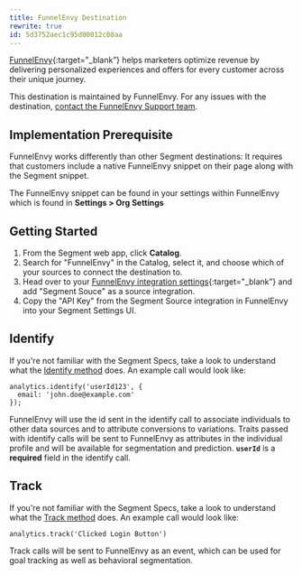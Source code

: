 ```yaml
---
title: FunnelEnvy Destination
rewrite: true
id: 5d3752aec1c95d00012c80aa
---
```

[FunnelEnvy](https://www.funnelenvy.com/?utm_source=segmentio&utm_medium=docs&utm_campaign=partners){:target="_blank”} helps marketers optimize revenue by delivering personalized experiences and offers for every customer across their unique journey.

This destination is maintained by FunnelEnvy. For any issues with the destination, [contact the FunnelEnvy Support team](mailto:support@funnelenvy.com).

## Implementation Prerequisite

FunnelEnvy works differently than other Segment destinations: It requires that customers include a native FunnelEnvy snippet on their page along with the Segment snippet.

The FunnelEnvy snippet can be found in your settings within FunnelEnvy which is found in **Settings > Org Settings**


## Getting Started



1. From the Segment web app, click **Catalog**.
2. Search for "FunnelEnvy" in the Catalog, select it, and choose which of your sources to connect the destination to.
3. Head over to your [FunnelEnvy integration settings](https://backstage.funnelenvy.com/#/integrationsNew){:target="_blank”} and add "Segment Souce" as a source integration.
4. Copy the "API Key" from the Segment Source integration in FunnelEnvy into your Segment Settings UI.


## Identify

If you're not familiar with the Segment Specs, take a look to understand what the [Identify method](/docs/connections/spec/identify/) does. An example call would look like:

```
analytics.identify('userId123', {
  email: 'john.doe@example.com'
});
```

FunnelEnvy will use the id sent in the identify call to associate individuals to other data sources and to attribute conversions to variations. Traits passed with identify calls will be sent to FunnelEnvy as attributes in the individual profile and will be available for segmentation and prediction.
**`userId`** is a **required** field in the identify call.


## Track

If you're not familiar with the Segment Specs, take a look to understand what the [Track method](/docs/connections/spec/track/) does. An example call would look like:

```
analytics.track('Clicked Login Button')
```

Track calls will be sent to FunnelEnvy as an event, which can be used for goal tracking as well as behavioral segmentation.

